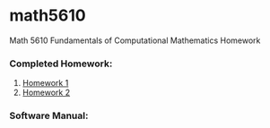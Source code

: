 # math5610
Math 5610 Fundamentals of Computational Mathematics Homework


### Completed Homework:

1. [Homework 1](https://EmilyBlackb.github.io/math5610/homework/1)
2. [Homework 2](https://EmilyBlackb.github.io/math5610/homework/2)

### Software Manual:

